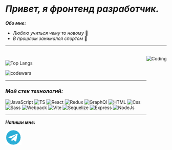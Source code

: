 


# ***Привет, я фронтенд разработчик.***

***Обо мне:***
 + *Люблю учиться чему то новому*  :book:
 + *В прошлом занимался спортом*  :running:
___
<br/>
<img align="right" alt="Coding" with="250" height="250" src="https://c.tenor.com/BqbIhT4Mb7cAAAAd/programmer-rounded-edges.gif">


![Top Langs](https://github-readme-stats-sigma-five.vercel.app/api/top-langs/?username=MuradMgmdv&layout=compact)

![codewars](https://www.codewars.com/users/Murad%20Mgmdv/badges/large)


___


### ***Мой стек технологий:***

![JavaScript](https://img.shields.io/badge/-JavaScript-24292f?style=for-the-badge&logo=JavaScript)
![TS](https://img.shields.io/badge/-TypeScript-24292f?style=for-the-badge&logo=TypeScript)
![React](https://img.shields.io/badge/-React-24292f?style=for-the-badge&logo=React)
![Redux](https://img.shields.io/badge/-Redux-24292f?style=for-the-badge&logo=Redux)
![GraphQl](https://img.shields.io/badge/-GraphQl-24292f?style=for-the-badge&logo=GraphQl)
![HTML](https://img.shields.io/badge/-HTML-24292f?style=for-the-badge&logo=HTML5)
![Css](https://img.shields.io/badge/-Css-24292f?style=for-the-badge&logo=Css3)
![Sass](https://img.shields.io/badge/-Sass-24292f?style=for-the-badge&logo=Sass)
![Webpack](https://img.shields.io/badge/-Webpack-24292f?style=for-the-badge&logo=Webpack)
![Vite](https://img.shields.io/badge/-Vite-24292f?style=for-the-badge&logo=Vite)
![Sequelize](https://img.shields.io/badge/-Sequelize-24292f?style=for-the-badge&logo=Sequelize)
![Express](https://img.shields.io/badge/-Express-24292f?style=for-the-badge&logo=Express)
![NodeJs](https://img.shields.io/badge/-NodeJs-24292f?style=for-the-badge&logo=Node.Js)
___


***Напиши мне:***

<a href="https://t.me/m_omaras"><img src="https://github.com/MuradMgmdv/MuradMgmdv/blob/main/assets/tel.png" height="50px" width="50px"/></a>

